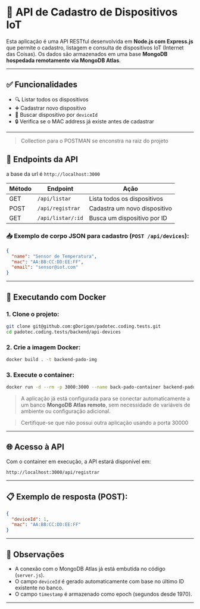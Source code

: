 # 📡 API de Cadastro de Dispositivos IoT

Esta aplicação é uma API RESTful desenvolvida em **Node.js com Express.js** que permite o cadastro, listagem e consulta de dispositivos IoT (Internet das Coisas). Os dados são armazenados em uma base **MongoDB hospedada remotamente via MongoDB Atlas**.

---

## ✅ Funcionalidades

- 🔍 Listar todos os dispositivos
- ➕ Cadastrar novo dispositivo
- 🔎 Buscar dispositivo por `deviceId`
- 🔒 Verifica se o MAC address já existe antes de cadastrar

---

> Collection para o POSTMAN se enconstra na raiz do projeto

## 🧪 Endpoints da API

a base da url é `http://localhost:3000`

| Método | Endpoint              | Ação                              |
|--------|-----------------------|-----------------------------------|
| GET    | `/api/listar`        | Lista todos os dispositivos       |
| POST   | `/api/registrar`        | Cadastra um novo dispositivo      |
| GET    | `/api/listar/:id`    | Busca um dispositivo por ID       |

### 📥 Exemplo de corpo JSON para cadastro (`POST /api/devices`):

```json
{
  "name": "Sensor de Temperatura",
  "mac": "AA:BB:CC:DD:EE:FF",
  "email": "sensor@iot.com"
}
```

---

## 🐳 Executando com Docker

### 1. Clone o projeto:

```bash
git clone git@github.com:gDorigon/padotec.coding.tests.git
cd padotec.coding.tests/backend/api-devices
```

### 2. Crie a imagem Docker:

```bash
docker build . -t backend-pado-img
```

### 3. Execute o container:

```bash
docker run -d --rm -p 3000:3000 --name back-pado-container backend-pado-img
```

> A aplicação já está configurada para se conectar automaticamente a um banco **MongoDB Atlas remoto**, sem necessidade de variáveis de ambiente ou configuração adicional.

> Certifique-se que não possui outra aplicação usando a porta 30000

---

## 🌐 Acesso à API

Com o container em execução, a API estará disponível em:

```
http://localhost:3000/api/registrar
```

---

## 📋 Exemplo de resposta (POST):

```json
{
  "deviceId": 1,
  "mac": "AA:BB:CC:DD:EE:FF"
}
```

---

## 📌 Observações

- A conexão com o MongoDB Atlas já está embutida no código (`server.js`).
- O campo `deviceId` é gerado automaticamente com base no último ID existente no banco.
- O campo `timestamp` é armazenado como epoch (segundos desde 1970).

---
